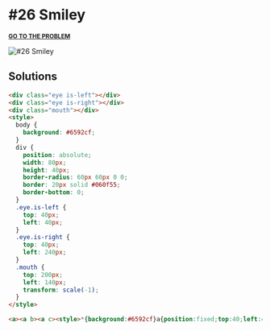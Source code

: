 # #26 Smiley

<p>
  <sup>
    <a href="https://cssbattle.dev/play/26"><strong>GO TO THE PROBLEM</strong></a>
  </sup>
</p>

![#26 Smiley](https://cssbattle.dev/targets/26.png)

## Solutions

```html
<div class="eye is-left"></div>
<div class="eye is-right"></div>
<div class="mouth"></div>
<style>
  body {
    background: #6592cf;
  }
  div {
    position: absolute;
    width: 80px;
    height: 40px;
    border-radius: 60px 60px 0 0;
    border: 20px solid #060f55;
    border-bottom: 0;
  }
  .eye.is-left {
    top: 40px;
    left: 40px;
  }
  .eye.is-right {
    top: 40px;
    left: 240px;
  }
  .mouth {
    top: 200px;
    left: 140px;
    transform: scale(-1);
  }
</style>
```

```html
<a><a b><a c><style>*{background:#6592cf}a{position:fixed;top:40;left:40;width:80;height:40;border-radius:60px 60px 0 0;border:20px solid#060f55;border-bottom:0}[b]{top:40;left:240}[c]{top:200;left:140;transform:scale(-1)
```
